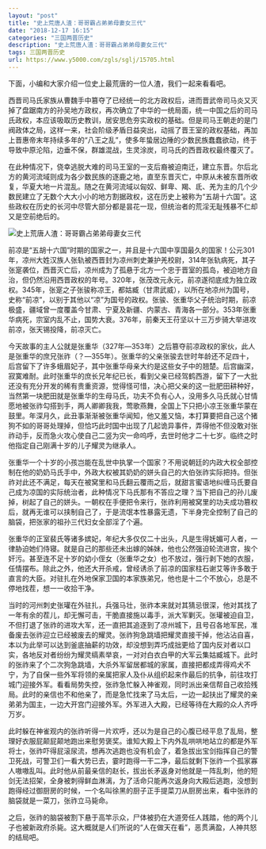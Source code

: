```yaml
---
layout: "post"
title: "史上荒唐人渣：哥哥霸占弟弟母妻女三代"
date: "2018-12-17 16:15"
categories: "三国两晋历史"
description: "史上荒唐人渣：哥哥霸占弟弟母妻女三代"
tags: 三国两晋历史
url: https://www.y5000.com/zgls/sglj/15705.html
---
```






下面，小编和大家介绍一位史上最荒唐的一位人渣，我们一起来看看吧。

西晋司马氏家族从曹魏手中篡夺了已经统一的北方政权后，进而晋武帝司马炎又灭掉了盘踞南方的孙吴地方政权，再次确立了中华的一统局面，统一中国之后的司马氏政权，本应该吸取历史教训，居安思危夯实政权的基础。但是司马王朝走的是门阀政体之局，这样一来，社会阶级矛盾日益突出，动摇了晋王室的政权基础，再加上晋惠帝末年持续多年的“八王之乱”，使多年蛰居边陲的少数民族蠢蠢欲动，终于导致中原沦陷，边垂不保，群雄混战，生灵涂炭，司马氏的西晋政权最终覆灭了。

在此种情况下，侥幸逃脱大难的司马王室的一支后裔被迫南迁，建立东晋。尔后北方的黄河流域则成为各少数民族的逐鹿之地，直至东晋灭亡，中原从未被东晋所收复，华夏大地一片混乱。随之在黄河流域以匈奴、鲜卑、羯、氐、羌为主的几个少数民建立了无数个大大小小的地方割据政权，这在历史上被称为“五胡十六国”。这些政权在历史的长河中尽管大部分都是昙花一现，但统治者的荒淫无耻残暴不仁却又是空前绝后的。

![史上荒唐人渣：哥哥霸占弟弟母妻女三代](/uploads/allimg/170302/6-1F302105535c1.JPG)

前凉是“五胡十六国”时期的国家之一，并且是十六国中享国最久的国家！公元301年，凉州大姓汉族人张轨被西晋封为凉州刺史兼护羌校尉，314年张轨病死，其子张寔袭位，西晋灭亡后，凉州成为了孤悬于北方一个忠于晋室的孤岛，被迫地方自治，但仍然沿用西晋政权的年号。320年，张茂改元永元，前凉遂彻底成为独立政权。345年，张寔之子张骏称凉王，都姑臧（甘肃武威），以所在地凉州为国号，史称“前凉”，以别于其他以“凉”为国号的政权。张骏、张重华父子统治时期，前凉极盛，疆域曾一度覆盖今甘肃、宁夏及新疆、内蒙古、青海各一部分。353年张重华病死，宗室内乱不止，国势大衰。376年，前秦天王苻坚以十三万步骑大举进攻前凉，张天锡投降，前凉灭亡。

今天故事的主人公就是张重华（327年―353年）之后篡夺前凉政权的家伙，此人是张重华的庶兄张祚（？―355年）。张重华的父亲张骏去世时年龄还不足四十，后宫留下了许多蛾眉妃子，其中张重华母亲大约是这些女子中的翘楚。后宫幽深，寂寞难耐。此时张重华的庶长兄年纪已长，看到父亲已经驾鹤西游，留下了一大批还没有充分开发的稀有贵重资源，觉得怪可惜，决心把父亲的这一批肥田耕种好，当然第一块肥田就是张重华的生母马氏，功夫不负有心人，没用多久马氏就心甘情愿地被张祚勾搭到手，两人卿卿我我，莺歌燕舞，全国上下只把小凉王张重华蒙在鼓里。年深月久，此丑事渐渐被张重华闻知，他又羞又恼，本打算要把自己这个猪狗不如的哥哥处理掉，但恰巧此时国中出现了几起诡异事件，弄得他不但没敢对张祚动手，反而急火攻心使自己二竖为灾一命呜呼，去世时他才二十七岁。临终之时他指定自己刚满十岁的儿子耀灵为继承人。

张重华一个十岁的小孩岂能在乱世中执掌一个国家？不用说朝廷的内政大权全部控制在他的奶奶马氏手中，外政大权被其奶奶的姘头自己的大伯张祚实际把持。但张祚对此还不满足，每天在被窝里和马氏翻云覆雨之后，就甜言蜜语地纠缠马氏要自己成为凉国的实际统治者，此种情况下马氏那有不答应之理？当下把自己的孙儿废掉，树起了自己的姘头。一朝权在手便把令来行，张祚利用被窝里的功夫成功篡权后，就再无谁可以挟制自己了，于是流氓本性暴露无遗，下半身完全控制了自己的脑袋，把张家的祖孙三代妇女全部淫了个遍。

张重华的正室裴氏等诸多嫔妃，年纪大多仅仅二十出头，凡是生得妩媚可人者，一律胁迫她们侍寝。就是自己的那些还未出嫁的姊妹，他也公然强迫轮流进宫，挨个奸污。甚至连不足十岁的幼小侄女（张重华之女）也不放过，强行剥下她的衣服，任情摆布。除此之外，他还大开杀戒，曾经诱杀了前凉的国家柱石谢艾等许多敢于直言的大臣。对驻扎在外地保家卫国的本家族弟兄，他也是十二个不放心，总是不停地找茬，想一一收拾干净。

当时的河州刺史张瓘在外驻扎，兵强马壮，张祚本来就对其猜忌很深，他对其找了一年有余的茬儿，却无懈可击，干脆直接施以毒手，派大军剿灭。张瓘被迫自卫，不但打退了张祚的进攻大军，还一直把其追逐到了凉州城下，且号召各地军民，准备废去张祚迎立已经被废去的耀灵。张祚狗急跳墙把耀灵直接干掉，他沾沾自喜，本以为此举可以达到釜底抽薪的功效，却没想到弄巧成拙更给了国内反对者以口实，各地反对者纷纷为耀灵缟素举哀，一对对白衣白甲的大军云集姑臧城下。此时的张祚来了个二次狗急跳墙，大杀外军留居都城的家属，直接把都成弄得鸡犬不宁，为了自保一些外军将领的亲属把家人及仆从组织起来作最后的抗争，前往攻打城门迎接外军。看看局势失控，张祚急忙躲入神雀观，同时派出亲信帮自己收拾残局。此时的亲信也不和他亲了，而是急忙找来了马太后，一边一起扶出了耀灵的亲弟弟为国主，一边大开宫门迎接外军。外军进入大殿，已经等待在大殿的众人齐呼万岁。

此时躲在神雀观内的张祚听得一片欢呼，还以为是自己的心腹已经平息了乱局，整理好衣服屁颠屁颠地跑出来慰劳褒奖。谁知大殿上下内外乱哄哄地站立的都是外军将士，张祚吓得屁滚尿流，想再次逃跑也没有机会了，着急拔出宝剑指挥自己的警卫死战，可警卫们一看大势已去，霎时跑得一干二净，最后就剩下张祚一个孤家寡人嗷嗷乱叫。此时他从前最亲信的赵长，拔出长矛返身对他就是一阵乱刺，他的短剑无法招架，全身被刺得鲜血淋漓，为了活命只能再次返身向大殿后逃跑，没想到跑得经过御厨房的时候，一个名叫徐黑的厨子正手提菜刀从厨房出来，看中张祚的脑袋就是一菜刀，张祚立马毙命。

之后，张祚的脑袋被割下悬于高竿示众，尸体被扔在大道旁任人践踏，他的两个儿子也被新政府杀毙。这大概就是人们所说的“人在做天在看”，恶贯满盈，人神共怒的结局吧。
